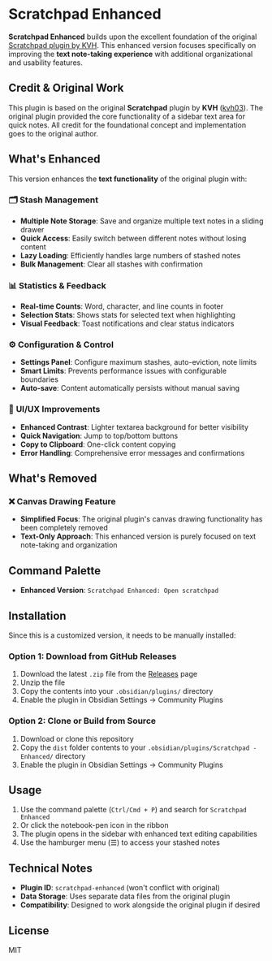 # Scratchpad Enhanced

**Scratchpad Enhanced** builds upon the excellent foundation of the original [Scratchpad plugin by KVH](https://github.com/kvh03/obsidian-scratchpad). This enhanced version focuses specifically on improving the **text note-taking experience** with additional organizational and usability features.

## Credit & Original Work

This plugin is based on the original **Scratchpad** plugin by **KVH** ([kvh03](https://github.com/kvh03)). The original plugin provided the core functionality of a sidebar text area for quick notes. All credit for the foundational concept and implementation goes to the original author.

## What's Enhanced

This version enhances the **text functionality** of the original plugin with:

### 🗂️ **Stash Management**
- **Multiple Note Storage**: Save and organize multiple text notes in a sliding drawer
- **Quick Access**: Easily switch between different notes without losing content
- **Lazy Loading**: Efficiently handles large numbers of stashed notes
- **Bulk Management**: Clear all stashes with confirmation

### 📊 **Statistics & Feedback**
- **Real-time Counts**: Word, character, and line counts in footer
- **Selection Stats**: Shows stats for selected text when highlighting
- **Visual Feedback**: Toast notifications and clear status indicators

### ⚙️ **Configuration & Control**
- **Settings Panel**: Configure maximum stashes, auto-eviction, note limits
- **Smart Limits**: Prevents performance issues with configurable boundaries
- **Auto-save**: Content automatically persists without manual saving

### 🎨 **UI/UX Improvements**  
- **Enhanced Contrast**: Lighter textarea background for better visibility
- **Quick Navigation**: Jump to top/bottom buttons
- **Copy to Clipboard**: One-click content copying
- **Error Handling**: Comprehensive error messages and confirmations

## What's Removed

### ❌ **Canvas Drawing Feature**
- **Simplified Focus**: The original plugin's canvas drawing functionality has been completely removed
- **Text-Only Approach**: This enhanced version is purely focused on text note-taking and organization

## Command Palette

- **Enhanced Version**: `Scratchpad Enhanced: Open scratchpad`


## Installation

Since this is a customized version, it needs to be manually installed:

### Option 1: Download from GitHub Releases
1. Download the latest `.zip` file from the [Releases](https://github.com/FinickySpider/obsidian-scratchpad/releases) page
2. Unzip the file
3. Copy the contents into your `.obsidian/plugins/` directory
4. Enable the plugin in Obsidian Settings → Community Plugins

### Option 2: Clone or Build from Source
1. Download or clone this repository
2. Copy the `dist` folder contents to your `.obsidian/plugins/Scratchpad - Enhanced/` directory
3. Enable the plugin in Obsidian Settings → Community Plugins


## Usage

1. Use the command palette (`Ctrl/Cmd + P`) and search for `Scratchpad Enhanced`
2. Or click the notebook-pen icon in the ribbon
3. The plugin opens in the sidebar with enhanced text editing capabilities
4. Use the hamburger menu (☰) to access your stashed notes

## Technical Notes

- **Plugin ID**: `scratchpad-enhanced` (won't conflict with original)
- **Data Storage**: Uses separate data files from the original plugin
- **Compatibility**: Designed to work alongside the original plugin if desired

## License

MIT
